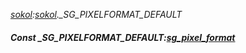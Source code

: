 _[sokol](../../modules/sokol/sokol-module.md):[sokol](../../modules/sokol/sokol-module.md).\_SG\_PIXELFORMAT\_DEFAULT_
##### Const \_SG\_PIXELFORMAT\_DEFAULT:[sg_pixel_format](../../modules/sokol/sokol-sg_pixel_format.md)
